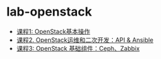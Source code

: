 # lab-openstack

- [课程1: OpenStack基本操作](https://github.com/99cloud/lab-openstack/blob/master/class-01-OpenStack-Administration.md)
- [课程2. OpenStack运维和二次开发：API & Ansible](https://github.com/99cloud/lab-openstack/blob/master/class-02-OpenStack-operations-and-secondary-development.md)
- [课程3: OpenStack 基础组件：Ceph、Zabbix](https://github.com/99cloud/lab-openstack/blob/master/class-03-OpenStack-Basic-component-Ceph-and-Zabbix.md)
